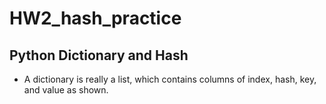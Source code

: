 # HW2_hash_practice
## Python Dictionary and Hash
- A dictionary is really a list, which contains columns of index, hash, key, and value as shown.